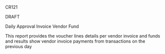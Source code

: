 CR121

DRAFT

Daily Approval Invoice Vendor Fund

This report provides the voucher lines details per vendor invoice and funds and results show vendor invoice payments from transactions on the previous day


